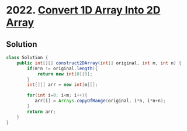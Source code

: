 # 2022. [Convert 1D Array Into 2D Array](https://leetcode.com/problems/convert-1d-array-into-2d-array/description/?envType=daily-question&envId=2024-09-01)

## Solution

```java
class Solution {
    public int[][] construct2DArray(int[] original, int m, int n) {
        if(m*n != original.length){
            return new int[0][0];
        }
        int[][] arr = new int[m][];

        for(int i=0; i<m; i++){
           arr[i] = Arrays.copyOfRange(original, i*n, i*n+n);
        }
        return arr;
    }
}
```
